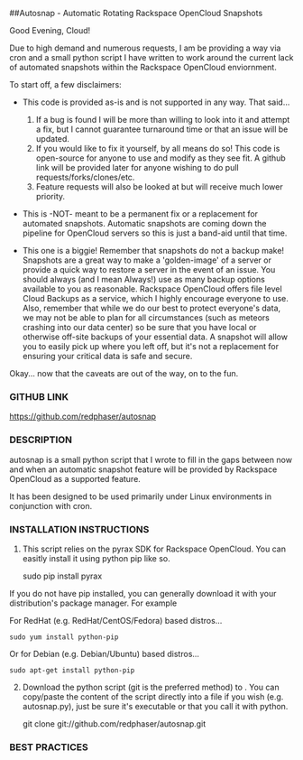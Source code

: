 ##Autosnap - Automatic Rotating Rackspace OpenCloud Snapshots

Good Evening, Cloud!

Due to high demand and numerous requests, I am be providing a way via cron and a small python script I have written to work around the current lack of automated snapshots within the Rackspace OpenCloud enviornment.

To start off, a few disclaimers:

* This code is provided as-is and is not supported in any way. That said...
    1. If a bug is found I will be more than willing to look into it and attempt a fix, but I cannot guarantee turnaround time or that an issue will be updated.
    2. If you would like to fix it yourself, by all means do so! This code is open-source for anyone to use and modify as they see fit. A github link will be provided later for anyone wishing to do pull requests/forks/clones/etc.
    3. Feature requests will also be looked at but will receive much lower priority.
    
* This is -NOT- meant to be a permanent fix or a replacement for automated snapshots. Automatic snapshots are coming down the pipeline for OpenCloud servers so this is just a band-aid until that time.

* This one is a biggie! Remember that snapshots do not a backup make! Snapshots are a great way to make a 'golden-image' of a server or provide a quick way to restore a server in the event of an issue. You should always (and I mean Always!) use as many backup options available to you as reasonable. Rackspace OpenCloud offers file level Cloud Backups as a service, which I highly encourage everyone to use. Also, remember that  while we do our best to protect everyone's data, we may not be able to plan for all circumstances (such as meteors crashing into our data center) so be sure that you have local or otherwise off-site backups of your essential data. A snapshot will allow you to easily pick up where you left off, but it's not a replacement for ensuring your critical data is safe and secure.


Okay... now that the caveats are out of the way, on to the fun.

### GITHUB LINK

https://github.com/redphaser/autosnap

### DESCRIPTION

autosnap is a small python script that I wrote to fill in the gaps between now and when an automatic snapshot feature will be provided by Rackspace OpenCloud as a supported feature.

It has been designed to be used primarily under Linux environments in conjunction with cron. 

### INSTALLATION INSTRUCTIONS

1. This script relies on the pyrax SDK for Rackspace OpenCloud. You can easitly install it using python pip like so.
    
    sudo pip install pyrax

If you do not have pip installed, you can generally download it with your distribution's package manager. For example

For RedHat (e.g. RedHat/CentOS/Fedora) based distros...

    sudo yum install python-pip

Or for Debian (e.g. Debian/Ubuntu) based distros...

    sudo apt-get install python-pip

2. Download the python script (git is the preferred method) to . You can copy/paste the content of the script directly into a file if you wish (e.g. autosnap.py), just be sure it's executable or that you call it with python.

    git clone git://github.com/redphaser/autosnap.git

### BEST PRACTICES
